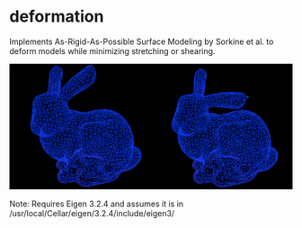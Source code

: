 # deformation
Implements As-Rigid-As-Possible Surface Modeling by Sorkine et al. to deform models while minimizing stretching or shearing.

![](deformation.png)

Note: Requires Eigen 3.2.4 and assumes it is in /usr/local/Cellar/eigen/3.2.4/include/eigen3/
